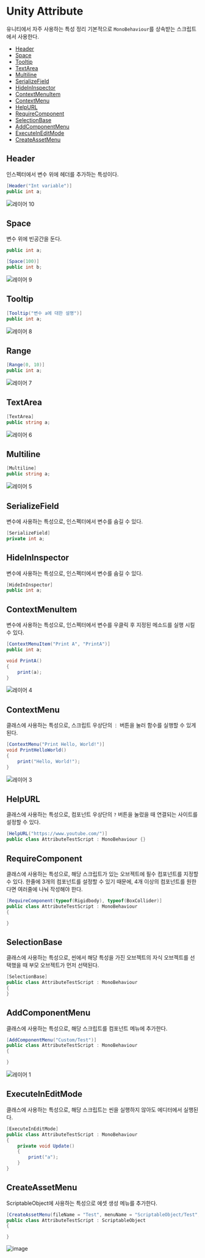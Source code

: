 # Unity Attribute
유니티에서 자주 사용하는 특성 정리
기본적으로 `MonoBehaviour`를 상속받는 스크립트에서 사용한다.

- [Header](#header)
- [Space](#space)
- [Tooltip](#tooltip)
- [TextArea](#textarea)
- [Multiline](#multiline)
- [SerializeField](#serializefield)
- [HideInInspector](#hideininspector)
- [ContextMenuItem](#contextmenuitem)
- [ContextMenu](#contextmenu)
- [HelpURL](#helpurl)
- [RequireComponent](#requirecomponent)
- [SelectionBase](#selectionbase)
- [AddComponentMenu](#addcomponentmenu)
- [ExecuteInEditMode](#executeineditmode)
- [CreateAssetMenu](#createassetmenu)

## Header
인스펙터에서 변수 위에 헤더를 추가하는 특성이다.
``` C#
[Header("Int variable")]
public int a;
```
![레이어 10](https://user-images.githubusercontent.com/37904040/216907231-bd540e2f-97c8-4ab7-8a1e-ed9fc7c6c42a.png)


## Space
변수 위에 빈공간을 둔다.
``` C#
public int a;

[Space(100)]
public int b;
```
![레이어 9](https://user-images.githubusercontent.com/37904040/216907247-ae5d31f8-cfee-4e55-8e2d-8a809bb36126.png)


## Tooltip

``` C#
[Tooltip("변수 a에 대한 설명")]
public int a;
```
![레이어 8](https://user-images.githubusercontent.com/37904040/216907269-337bd6f1-12f1-433e-82dd-83c92ca8d26c.png)


## Range

``` C#
[Range(0, 10)]
public int a;
```
![레이어 7](https://user-images.githubusercontent.com/37904040/216907280-92e91aeb-77be-496c-97db-f5cf50bc0b32.png)


## TextArea

``` C#
[TextArea]
public string a;
```
![레이어 6](https://user-images.githubusercontent.com/37904040/216907290-35fd5659-8c15-4a24-91ce-55a7b447e9ef.png)


## Multiline

``` C#
[Multiline]
public string a;
```
![레이어 5](https://user-images.githubusercontent.com/37904040/216907307-a173c674-7dde-4273-a6f7-f9214324817d.png)


## SerializeField
변수에 사용하는 특성으로, 인스펙터에서 변수를 숨길 수 있다.
``` C#
[SerializeField]
private int a;
```


## HideInInspector
변수에 사용하는 특성으로, 인스펙터에서 변수를 숨길 수 있다.
``` C#
[HideInInspector]
public int a;
```


## ContextMenuItem
변수에 사용하는 특성으로, 인스펙터에서 변수를 우클릭 후 지정된 메소드를 실행 시킬 수 있다.
``` C#
[ContextMenuItem("Print A", "PrintA")]
public int a;

void PrintA()
{
    print(a);
}
```
![레이어 4](https://user-images.githubusercontent.com/37904040/216907325-e8cc4cf0-85d3-4da6-b5fa-fce0162bb7e4.png)


## ContextMenu
클래스에 사용하는 특성으로, 스크립트 우상단의 `⋮` 버튼을 눌러 함수를 실행할 수 있게 된다.
``` C#
[ContextMenu("Print Hello, World!")]
void PrintHelloWorld()
{
    print("Hello, World!");
}
```
![레이어 3](https://user-images.githubusercontent.com/37904040/216907341-6d3ac403-2a77-4c5f-be22-5f239a9a28a8.png)


## HelpURL
클래스에 사용하는 특성으로, 컴포넌트 우상단의 `?` 버튼을 눌렀을 때 연결되는 사이트를 설정할 수 있다.
``` C#
[HelpURL("https://www.youtube.com/")]
public class AttributeTestScript : MonoBehaviour {}
```


## RequireComponent
클래스에 사용하는 특성으로, 해당 스크립트가 있는 오브젝트에 필수 컴포넌트를 지정할 수 있다.
한줄에 3개의 컴포넌트를 설정할 수 있기 때문에, 4개 이상의 컴포넌트를 원한다면 여러줄에 나눠 작성해야 한다.
``` C#
[RequireComponent(typeof(Rigidbody), typeof(BoxCollider)]
public class AttributeTestScript : MonoBehaviour
{

}
```


## SelectionBase
클래스에 사용하는 특성으로, 씬에서 해당 특성을 가진 오브젝트의 자식 오브젝트를 선택했을 때 부모 오브젝트가 먼저 선택된다.
``` C#
[SelectionBase]
public class AttributeTestScript : MonoBehaviour
{
}
```


## AddComponentMenu
클래스에 사용하는 특성으로, 해당 스크립트를 컴포넌트 메뉴에 추가한다.
``` C#
[AddComponentMenu("Custom/Test")]
public class AttributeTestScript : MonoBehaviour
{

}
```
![레이어 1](https://user-images.githubusercontent.com/37904040/216907401-f3f80ad8-c636-4ed9-95cd-3845cb460a79.png)


## ExecuteInEditMode
클래스에 사용하는 특성으로, 해당 스크립트는 씬을 실행하지 않아도 에디터에서 실행된다.
``` C#
[ExecuteInEditMode]
public class AttributeTestScript : MonoBehaviour
{
    private void Update()
    {
        print("a");
    }
}
```


## CreateAssetMenu
ScriptableObject에 사용하는 특성으로 에셋 생성 메뉴를 추가한다.
``` C#
[CreateAssetMenu(fileName = "Test", menuName = "ScriptableObject/Test", order = 0)]
public class AttributeTestScript : ScriptableObject
{

}
```
![image](https://user-images.githubusercontent.com/37904040/216889746-fcaed652-deb8-4195-b44c-5533d6c418cc.png)
